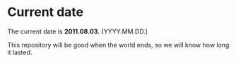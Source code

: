 # Current date

The current date is **2011.08.03.** (YYYY.MM.DD.)

This repository will be good when the world ends, so we will know how long it lasted.